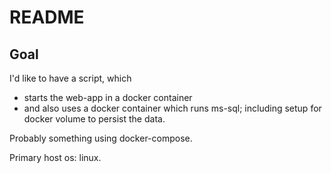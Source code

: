 # README

## Goal

I'd like to have a script, which 

- starts the web-app in a docker container
- and also uses a docker container which runs ms-sql; including setup for docker volume to persist the data.

Probably something using docker-compose.

Primary host os: linux.
